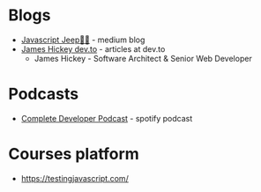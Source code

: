 # Blogs

- [Javascript Jeep🚙💨](https://medium.com/@jagathishsaravanan) - medium blog
- [James Hickey dev.to](https://dev.to/jamesmh) - articles at dev.to
  - James Hickey - Software Architect & Senior Web Developer

# Podcasts

- [Complete Developer Podcast](https://open.spotify.com/show/6TdLKSIN3n37d8w6REhXfN) - spotify podcast

# Courses platform

- https://testingjavascript.com/